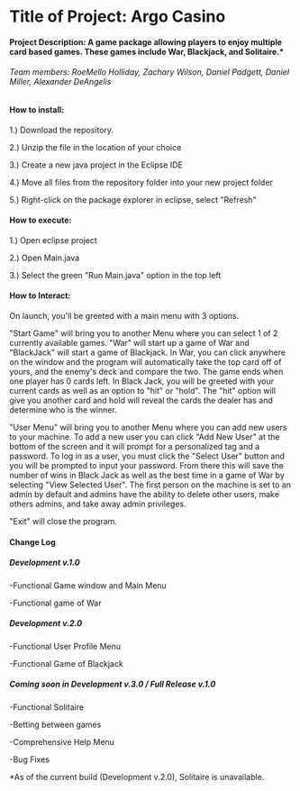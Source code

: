# Title of Project: Argo Casino

#### Project Description: A game package allowing players to enjoy multiple card based games. These games include War, Blackjack, and Solitaire.*

###### Team members: RoeMello Holliday, Zachary Wilson, Daniel Padgett, Daniel Miller, Alexander DeAngelis

 

#### How to install:

1.) Download the repository.

2.) Unzip the file in the location of your choice

3.) Create a new java project in the Eclipse IDE

4.) Move all files from the repository folder into your new project folder

5.) Right-click on the package explorer in eclipse, select "Refresh"

 

#### How to execute: 

1.) Open eclipse project

2.) Open Main.java

3.) Select the green "Run Main.java" option in the top left

 

#### How to Interact:

On launch, you'll be greeted with a main menu with 3 options. 

"Start Game" will bring you to another Menu where you can select 1 of 2 currently available games. "War" will start up a game of War and "BlackJack" will
start a game of Blackjack. 
In War, you can click anywhere on the window and the program will automatically take the top card off of yours, and the enemy's deck and compare the two. The
game ends when one player has 0 cards left.
In Black Jack, you will be greeted with your current cards as well as an option to "hit" or "hold". The "hit" option will give you another card and hold will 
reveal the cards the dealer has and determine who is the winner. 

"User Menu" will bring you to another Menu where you can add new users to your machine. To add a new user you can click "Add New User" at the bottom of the screen
and it will prompt for a personalized tag and a password. To log in as a user, you must click the "Select User" button and you will be prompted to input your password.
From there this will save the number of wins in Black Jack as well as the best time in a game of War by selecting "View Selected User". The first person on the machine 
is set to an admin by default and admins have the ability to delete other users, make others admins, and take away admin privileges. 

"Exit" will close the program.

 

#### Change Log

##### Development v.1.0

-Functional Game window and Main Menu

-Functional game of War

##### Development v.2.0

-Functional User Profile Menu

-Functional Game of Blackjack

##### Coming soon in Development v.3.0 / Full Release v.1.0

-Functional Solitaire

-Betting between games

-Comprehensive Help Menu

-Bug Fixes

 

*As of the current build (Development v.2.0), Solitaire is unavailable.
